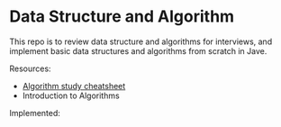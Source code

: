 # Data Structure and Algorithm

This repo is to review data structure and algorithms for interviews, and implement basic data structures and algorithms from scratch in Jave.

Resources:
- [Algorithm study cheatsheet](https://www.techinterviewhandbook.org/algorithms/study-cheatsheet/)
- Introduction to Algorithms

Implemented:
